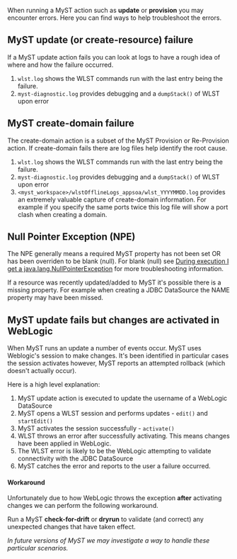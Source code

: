 When running a MyST action such as **update** or **provision** you may encounter errors. Here you can find ways to help troubleshoot the errors.

## MyST update (or create-resource) failure
If a MyST update action fails you can look at logs to have a rough idea of where and how the failure occurred.
1. `wlst.log` shows the WLST commands run with the last entry being the failure.
2. `myst-diagnostic.log` provides debugging and a `dumpStack()` of WLST upon error

## MyST create-domain failure
The create-domain action is a subset of the MyST Provision or Re-Provision action. If create-domain fails there are log files help identify the root cause.
1. `wlst.log` shows the WLST commands run with the last entry being the failure.
2. `myst-diagnostic.log` provides debugging and a `dumpStack()` of WLST upon error
3. `<myst_workspace>/wlstOfflineLogs_appsoa/wlst_YYYYMMDD.log` provides an extremely valuable capture of create-domain information.
   For example if you specify the same ports twice this log file will show a port clash when creating a domain.

## Null Pointer Exception (NPE)
The NPE generally means a required MyST property has not been set OR has been overriden to be blank (null). For blank (null) see [During execution I get a java.lang.NullPointerException](platform-configuration/javalangnullpointerexception/javalangnullpointerexception.md) for more troubleshooting information.

If a resource was recently updated/added to MyST it's possible there is a missing property. For example when creating a JDBC DataSource the NAME property may have been missed.

## MyST update fails but changes are activated in WebLogic
When MyST runs an update a number of events occur. MyST uses Weblogic's session to make changes. It's been identified in particular cases the session activates however, MyST reports an attempted rollback (which doesn't actually occur).

Here is a high level explanation:

1. MyST update action is executed to update the username of a WebLogic DataSource
2. MyST opens a WLST session and performs updates - `edit()` and `startEdit()`
3. MyST activates the session successfully - `activate()`
4. WLST throws an error after successfully activating. This means changes have been applied in WebLogic.
5. The WLST error is likely to be the WebLogic attempting to validate connectivity with the JDBC DataSource
6. MyST catches the error and reports to the user a failure occurred. 

#### Workaround
Unfortunately due to how WebLogic throws the exception **after** activating changes we can perform the following workaround.

Run a MyST **check-for-drift** or **dryrun** to validate (and correct) any unexpected changes that have taken effect.

*In future versions of MyST we may investigate a way to handle these particular scenarios.*
